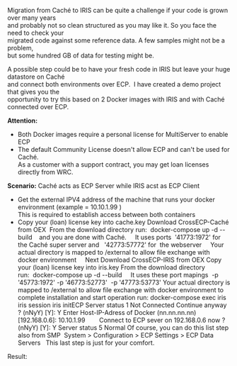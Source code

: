Migration from Caché to IRIS can be quite a challenge if your code is grown over many years    
and probably not so clean structured as you may like it. So you face the need to check your  
migrated code against some reference data. A few samples might not be a problem,   
but some hundred GB of data for testing might be.  

A possible step could be to have your fresh code in IRIS but leave your huge datastore on Caché  
and connect both environments over ECP.  I have created a demo project that gives you the   
opportunity to try this based on 2 Docker images with IRIS and with Caché connected over ECP.    

__Attention:__  
- Both Docker images require a personal license for MultiServer to enable ECP   
- The default Community License doesn't allow ECP and can't be used for Caché.  
As a customer with a support contract, you may get loan licenses directly from WRC.  

__Scenario:__
 Caché acts as ECP Server while IRIS acst as ECP Client   
- Get the external IPV4 address of the machine that runs your docker environment (example = 10.10.1.99 )   
This is required to establish access between both containers  
- Copy your (loan) license key into cache.key Download CrossECP-Caché from OEX 
From the download directory run:  docker-compose up -d --build    and you are done with Caché.     It uses ports  '41773:1972' for the Caché super server and   '42773:57772' for  the webserver     Your actual directory is mapped to /external to allow file exchange with docker environment    
Next Download CrossECP-IRIS from OEX Copy your (loan) license key into iris.key
From the download directory run:  docker-compose up -d --build     It uses these port mapings  -p '45773:1972' -p '46773:52773'  -p '47773:53773' Your actual directory is mapped to /external to allow file exchange with docker environment
to complete installation and start operation run: docker-compose exec iris iris session iris initECP Server status 1 Not Connected Continue anyway ? (nNyY) [Y]: Y Enter Host-IP-Adress of Docker (nn.nn.nn.nn) [192.168.0.6]: 10.10.1.99        Connect to ECP sever on 192.168.0.6 now ? (nNyY) [Y]: Y Server status 5 Normal
Of course, you can do this list step also from SMP  System > Configuration > ECP Settings > ECP Data Servers  
This last step is just for your comfort.

Result:
